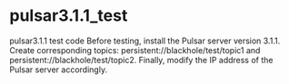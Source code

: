 # pulsar3.1.1_test
pulsar3.1.1 test code
Before testing, install the Pulsar server version 3.1.1. 
Create corresponding topics: persistent://blackhole/test/topic1 and persistent://blackhole/test/topic2. 
Finally, modify the IP address of the Pulsar server accordingly.
